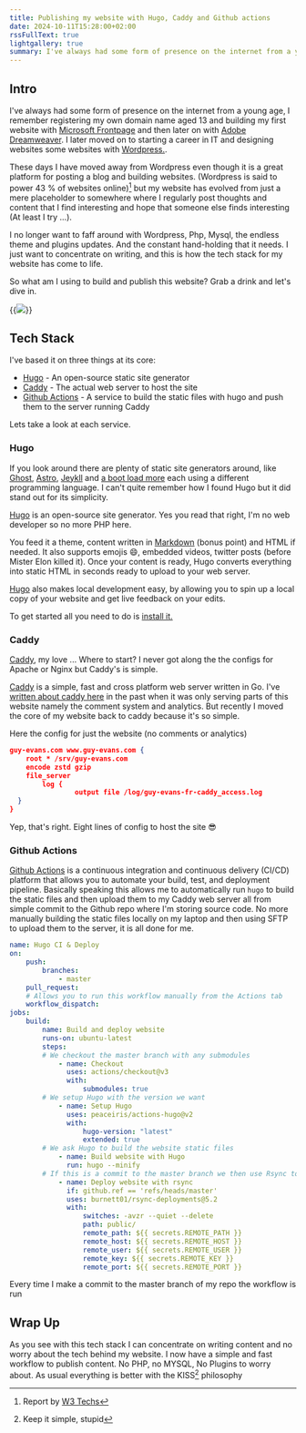 ```yaml
---
title: Publishing my website with Hugo, Caddy and Github actions
date: 2024-10-11T15:28:00+02:00
rssFullText: true
lightgallery: true
summary: I've always had some form of presence on the internet from a young age, I remember registering my own domain name aged 13 and building my first website with [Microsoft Frontpage](https://fr.wikipedia.org/wiki/Microsoft_FrontPage) and then later on with [Adobe Dreamweaver](https://en.wikipedia.org/wiki/Adobe_Dreamweaver). I later moved on to starting a career in IT and designing websites some websites with [Wordpress.](https://wordpress.org/). Let's take a look at what I use to publish this website today.
---
```

## Intro
I've always had some form of presence on the internet from a young age, I remember registering my own domain name aged 13 and building my first website with [Microsoft Frontpage](https://fr.wikipedia.org/wiki/Microsoft_FrontPage) and then later on with [Adobe Dreamweaver](https://en.wikipedia.org/wiki/Adobe_Dreamweaver). I later moved on to starting a career in IT and designing websites some websites with [Wordpress.](https://wordpress.org/).

These days I have moved away from Wordpress even though it is a great platform for posting a blog and building websites. (Wordpress is said to power 43 % of websites online)[^w3] but my website has evolved from just a mere placeholder to somewhere where I regularly post thoughts and content that I find interesting and hope that someone else finds interesting (At least I try ...).

I no longer want to faff around with Wordpress, Php, Mysql, the endless theme and plugins updates. And the constant hand-holding that it needs. I just want to concentrate on writing, and this is how the tech stack for my website has come to life. 
[^w3]: Report by [W3 Techs](https://w3techs.com/technologies/overview/content_management)

So what am I using to build and publish this website? Grab a drink and let's dive in.

{{<image src="/img/bbt-penny-drinkswebp.webp">}}

## Tech Stack
I've based it on three things at its core:

* [Hugo](https://gohugo.io/) - An open-source static site generator
* [Caddy](https://caddyserver.com/) - The actual web server to host the site
* [Github Actions](https://github.com/features/actions) - A service to build the static files with hugo and push them to the server running Caddy

Lets take a look at each service.
### Hugo

If you look around there are plenty of static site generators around, like [Ghost](https://ghost.org/), [Astro](https://astro.build/), [Jeykll](https://jekyllrb.com/) and [a boot load more](https://jamstack.org/generators) each using a different programming language. I can't quite remember how I found Hugo but it did stand out for its simplicity.

[Hugo](https://gohugo.io/) is an open-source site generator. Yes you read that right, I'm no web developer so no more PHP here. 

You feed it a theme, content written in [Markdown](https://www.markdownguide.org/) (bonus point) and HTML if needed. It also supports emojis :smile:, embedded videos, twitter posts (before Mister Elon killed it). Once your content is ready, Hugo converts everything into static HTML in seconds ready to upload to your web server.

[Hugo](https://gohugo.io/) also makes local development easy, by allowing you to spin up a local copy of your  website and get live feedback on your edits.

To get started all you need to do is [install it.](https://gohugo.io/getting-started/quick-start/)

### Caddy

[Caddy](https://caddyserver.com/), my love ... Where to start? I never got along the the configs for Apache or Nginx but Caddy's is simple.

[Caddy](https://caddyserver.com/) is a simple, fast and cross platform web server written in Go. I've [written about caddy here](https://guy-evans.com/posts/2023-04-23_a-look-at-caddy-a-simple-and-fast-web-server/) in the past when it was only serving parts of this website namely the comment system and analytics. But recently I moved the core of my website back to caddy because it's so simple.

Here the config for just the website (no comments or analytics)

```json {title=Caddyfile}
guy-evans.com www.guy-evans.com {
	root * /srv/guy-evans.com
	encode zstd gzip
	file_server
        log {
                output file /log/guy-evans-fr-caddy_access.log
  }
}
```
Yep, that's right. Eight lines of config to host the site 😎

### Github Actions

[Github Actions](https://github.com/features/actions) is a continuous integration and continuous delivery (CI/CD) platform that allows you to automate your build, test, and deployment pipeline. 
Basically speaking this allows me to automatically run ```hugo``` to build the static files and then upload them to my Caddy web server all from simple commit to the Github repo where I'm storing source code. 
No more manually building the static files locally on my laptop and then using SFTP to upload them to the server, it is all done for me.

```yaml {open=true}
name: Hugo CI & Deploy
on:
    push:
        branches:
            - master
    pull_request:
    # Allows you to run this workflow manually from the Actions tab
    workflow_dispatch:
jobs:
    build:
        name: Build and deploy website
        runs-on: ubuntu-latest
        steps:
        # We checkout the master branch with any submodules
            - name: Checkout
              uses: actions/checkout@v3
              with:
                  submodules: true
        # We setup Hugo with the version we want
            - name: Setup Hugo
              uses: peaceiris/actions-hugo@v2
              with:
                  hugo-version: "latest"
                  extended: true
        # We ask Hugo to build the website static files
            - name: Build website with Hugo
              run: hugo --minify
        # If this is a commit to the master branch we then use Rsync to send the files to the web server using the secrets to connect
            - name: Deploy website with rsync
              if: github.ref == 'refs/heads/master'
              uses: burnett01/rsync-deployments@5.2
              with:
                  switches: -avzr --quiet --delete
                  path: public/
                  remote_path: ${{ secrets.REMOTE_PATH }}
                  remote_host: ${{ secrets.REMOTE_HOST }}
                  remote_user: ${{ secrets.REMOTE_USER }}
                  remote_key: ${{ secrets.REMOTE_KEY }}
                  remote_port: ${{ secrets.REMOTE_PORT }}
```

Every time I make a commit to the master branch of my repo the workflow is run

## Wrap Up
As you see with this tech stack I can concentrate on writing content and no worry about the tech behind my website. I now have a simple and fast workflow to publish content. No PHP, no MYSQL, No Plugins to worry about. As usual everything is better with the KISS[^kiss] philosophy

[^kiss]: Keep it simple, stupid